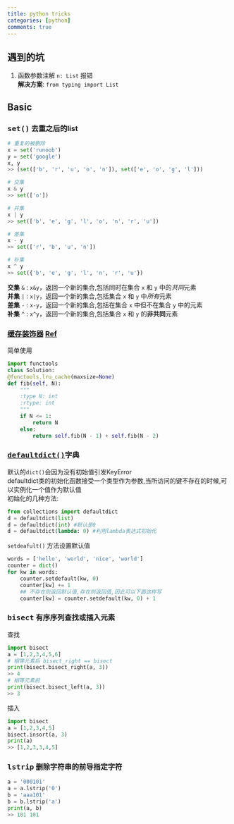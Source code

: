 ```yaml
---
title: python tricks
categories: [python] 
comments: true
---
```

## 遇到的坑
1. 函数参数注解 `n: List` 报错  
**解决方案**: `from typing import List` 


## Basic
### <big>`set()`</big> 去重之后的list    

```py
# 重复的被删除
x = set('runoob')
y = set('google')
x, y
>> (set(['b', 'r', 'u', 'o', 'n']), set(['e', 'o', 'g', 'l'])) 

# 交集
x & y 
>> set(['o'])

# 并集
x | y        
>> set(['b', 'e', 'g', 'l', 'o', 'n', 'r', 'u'])

# 差集
x - y
>> set(['r', 'b', 'u', 'n'])

# 补集
x ^ y
>> set({'b', 'e', 'g', 'l', 'n', 'r', 'u'}) 
 ```

**交集** `&` : `x&y`，返回一个新的集合,包括同时在集合 `x` 和 `y` 中的*共同*元素  
**并集** `|` : `x|y`，返回一个新的集合,包括集合 `x` 和 `y` 中*所有*元素   
**差集** `-` : `x-y`，返回一个新的集合,包括在集合 `x` 中但不在集合 `y` 中的元素   
**补集** `^` : `x^y`，返回一个新的集合,包括集合 `x` 和 `y` 的**非共同**元素   

### [缓存装饰器](https://www.cnblogs.com/allen2333/p/10363388.html) [Ref](https://blog.csdn.net/ronon77/article/details/84897551)
简单使用    
```python
import functools
class Solution:
@functools.lru_cache(maxsize=None)
def fib(self, N):
    """
    :type N: int
    :rtype: int
    """
    if N <= 1:
        return N
    else:
        return self.fib(N - 1) + self.fib(N - 2)
```   
### [<big>`defaultdict()`</big>](https://www.jianshu.com/p/26df28b3bfc8)字典 
默认的`dict()`会因为没有初始值引发KeyError  
defaultdict类的初始化函数接受一个类型作为参数,当所访问的键不存在的时候,可以实例化一个值作为默认值  
初始化的几种方法:
```py
from collections import defaultdict
d = defaultdict(list)
d = defaultdict(int) #默认是0
d = defaultdict(lambda: 0) #利用lambda表达式初始化
```
`setdeafult()` 方法设置默认值
```py
words = ['hello', 'world', 'nice', 'world']
counter = dict()
for kw in words:
    counter.setdefault(kw, 0)
    counter[kw] += 1
    ## 不存在则返回默认值,存在则返回值,因此可以下面这样写
    counter[kw] = counter.setdefault(kw, 0) + 1
```    
### <big>`bisect`</big> 有序序列查找或插入元素  
查找
```python
import bisect
a = [1,2,3,4,5,6]
# 相等元素后 bisect_right == bisect
print(bisect.bisect_right(a, 3))
>> 4
# 相等元素前
print(bisect.bisect_left(a, 3))
>> 3
```   
插入
```python
import bisect 
a = [1,2,3,4,5]
bisect.insort(a, 3)
print(a)
>> [1,2,3,3,4,5]
```     
### <big>`lstrip`</big> 删除字符串的前导指定字符  
```py
a = '000101'
a = a.lstrip('0')
b = 'aaa101'
b = b.lstrip('a') 
print(a, b)
>> 101 101
```
